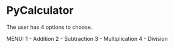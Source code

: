 # PyCalculator

The user has 4 options to choose. 

MENU:
1 - Addition 
2 - Subtraction
3 - Multiplication 
4 - Division

